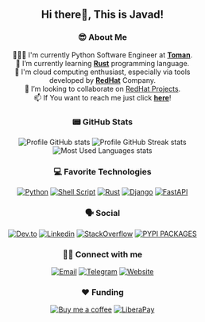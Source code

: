 <div align="center">

## Hi there👋, This is Javad!

### 😎 About Me

👨🏽‍💻 I'm currently Python Software Engineer at [**Toman**](https://tomanpay.net/).</br>
🌱 I’m currently learning [**Rust**](https://www.rust-lang.org/) programming language.</br>
🔭 I'm cloud computing enthusiast, especially via tools<br/>developed by [**RedHat**](https://www.redhat.com/) Company.<br/>
👯 I’m looking to collaborate on [RedHat Projects](https://github.com/RedHatOfficial).<br/>
📫 If You want to reach me just click [**here**](mailto:javadnikbakht@mail.com)!

### 📟 GitHub Stats

![Profile GitHub stats](https://github-readme-stats.vercel.app/api?username=javadnikbakht&theme=dark&hide_border=false&include_all_commits=false&count_private=false)
![Profile GitHub Streak stats](https://github-readme-streak-stats.herokuapp.com/?user=javadnikbakht&theme=dark&hide_border=false)
![Most Used Languages stats](https://github-readme-stats.vercel.app/api/top-langs/?username=javadnikbakht&theme=dark&hide_border=false&include_all_commits=false&count_private=false&layout=compact)


### 💻 Favorite Technologies

[![Python](https://img.shields.io/badge/Python-14354C?style=for-the-badge&logo=python&logoColor=white)](https://www.python.org/)
[![Shell Script](https://img.shields.io/badge/Shell_Script-121011?style=for-the-badge&logo=gnu-bash&logoColor=white)](https://www.gnu.org/savannah-checkouts/gnu/bash/manual/bash.html)
[![Rust](https://img.shields.io/badge/Rust-000000?style=for-the-badge&logo=rust&logoColor=red)](https://www.rust-lang.org/)
[![Django](https://img.shields.io/badge/Django-092E20?style=for-the-badge&logo=django&logoColor=green)](https://www.djangoproject.com/)
[![FastAPI](https://img.shields.io/badge/fastapi-109989?style=for-the-badge&logo=FASTAPI&logoColor=white)](https://fastapi.tiangolo.com/)

<!-- [![GraphQl](https://img.shields.io/badge/GraphQl-E10098?style=for-the-badge&logo=graphql&logoColor=white)](#) -->
<!-- [![Ansible](https://img.shields.io/badge/Ansible-000000?style=for-the-badge&logo=ansible&logoColor=white)](#) -->
<!-- [![Flask](https://img.shields.io/badge/Flask-000000?style=for-the-badge&logo=flask&logoColor=white)](#) -->


### 🗣 Social

[![Dev.to](https://img.shields.io/badge/dev.to-0A0A0A?style=for-the-badge&logo=dev.to&logoColor=white)](https://dev.to/javadnikbakht)
[![Linkedin](https://img.shields.io/badge/LinkedIn-0077B5?style=for-the-badge&logo=linkedin&logoColor=white)](https://www.linkedin.com/in/javadnikbakht/)
[![StackOverflow](https://img.shields.io/badge/Stack_Overflow-FE7A16?style=for-the-badge&logo=stack-overflow&logoColor=white)](https://stk.so/javad)
[![PYPI PACKAGES](https://img.shields.io/badge/-PyPI%20PACKAGES-4B8BBE?style=for-the-badge&labelColor=306998&logo=python&logoColor=white)](https://pypi.org/user/javadnikbakht)
<!-- [![Twitter](https://img.shields.io/badge/Twitter-1DA1F2?style=for-the-badge&logo=twitter&logoColor=white)](https://twitter.com/javadnikbakht_) -->

### 🤙🏽 Connect with me

[![Email](https://img.shields.io/badge/Email-black?style=for-the-badge&logo=gmail&logoColor=blue)](mailto:javadnikbakht@mail.com)
[![Telegram](https://img.shields.io/badge/Telegram-2CA5E0?style=for-the-badge&logo=telegram&logoColor=white)](https://t.me/javad_nikbakht)
[![Website](https://img.shields.io/badge/website-000000?style=for-the-badge&logo=About.me&logoColor=white)](https://javad.io)

### ❤️ Funding
[![Buy me a coffee](https://img.shields.io/badge/Buy_Me_A_Coffee-FFDD00?style=for-the-badge&logo=buy-me-a-coffee&logoColor=black)](https://www.buymeacoffee.com/javad)
[![LiberaPay](https://img.shields.io/badge/Liberapay-F6C915?style=for-the-badge&logo=liberapay&logoColor=black)](https://pypi.org/user/javadnikbakht)

</div>

